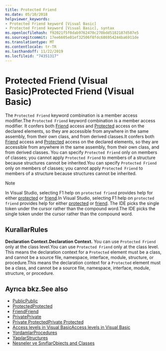 ```yaml
---
title: Protected Friend
ms.date: 05/10/2018
helpviewer_keywords:
- Protected Friend keyword [Visual Basic]
- Protected Friend keyword [Visual Basic], syntax
ms.openlocfilehash: f92021f5f0dab9762470c270bdd5182187d587e5
ms.sourcegitcommit: 17ee6605e01ef32506f8fdc686954244ba6911de
ms.translationtype: MT
ms.contentlocale: tr-TR
ms.lasthandoff: 11/22/2019
ms.locfileid: "74351317"
---
```

# <a name="protected-friend-visual-basic"></a><span data-ttu-id="50759-102">Protected Friend (Visual Basic)</span><span class="sxs-lookup"><span data-stu-id="50759-102">Protected Friend (Visual Basic)</span></span>

<span data-ttu-id="50759-103">The `Protected Friend` keyword combination is a member access modifier.</span><span class="sxs-lookup"><span data-stu-id="50759-103">The `Protected Friend` keyword combination is a member access modifier.</span></span> <span data-ttu-id="50759-104">It confers both [Friend](friend.md) access and [Protected](protected.md) access on the declared elements, so they are accessible from anywhere in the same assembly, from their own class, and from derived classes.</span><span class="sxs-lookup"><span data-stu-id="50759-104">It confers both [Friend](friend.md) access and [Protected](protected.md) access on the declared elements, so they are accessible from anywhere in the same assembly, from their own class, and from derived classes.</span></span> <span data-ttu-id="50759-105">You can specify `Protected Friend` only on members of classes; you cannot apply `Protected Friend` to members of a structure because structures cannot be inherited.</span><span class="sxs-lookup"><span data-stu-id="50759-105">You can specify `Protected Friend` only on members of classes; you cannot apply `Protected Friend` to members of a structure because structures cannot be inherited.</span></span>

> [!NOTE]
> <span data-ttu-id="50759-106">In Visual Studio, selecting F1 help on `protected friend` provides help for either [protected](protected.md) or [friend](friend.md).</span><span class="sxs-lookup"><span data-stu-id="50759-106">In Visual Studio, selecting F1 help on `protected friend` provides help for either [protected](protected.md) or [friend](friend.md).</span></span> <span data-ttu-id="50759-107">The IDE picks the single token under the cursor rather than the compound word.</span><span class="sxs-lookup"><span data-stu-id="50759-107">The IDE picks the single token under the cursor rather than the compound word.</span></span>

## <a name="rules"></a><span data-ttu-id="50759-108">Kurallar</span><span class="sxs-lookup"><span data-stu-id="50759-108">Rules</span></span>

<span data-ttu-id="50759-109">**Declaration Context.**</span><span class="sxs-lookup"><span data-stu-id="50759-109">**Declaration Context.**</span></span> <span data-ttu-id="50759-110">You can use `Protected Friend` only at the class level.</span><span class="sxs-lookup"><span data-stu-id="50759-110">You can use `Protected Friend` only at the class level.</span></span> <span data-ttu-id="50759-111">This means the declaration context for a `Protected` element must be a class, and cannot be a source file, namespace, interface, module, structure, or procedure.</span><span class="sxs-lookup"><span data-stu-id="50759-111">This means the declaration context for a `Protected` element must be a class, and cannot be a source file, namespace, interface, module, structure, or procedure.</span></span>

## <a name="see-also"></a><span data-ttu-id="50759-112">Ayrıca bkz.</span><span class="sxs-lookup"><span data-stu-id="50759-112">See also</span></span>

- [<span data-ttu-id="50759-113">Public</span><span class="sxs-lookup"><span data-stu-id="50759-113">Public</span></span>](../../../visual-basic/language-reference/modifiers/public.md)
- [<span data-ttu-id="50759-114">Protected</span><span class="sxs-lookup"><span data-stu-id="50759-114">Protected</span></span>](../../../visual-basic/language-reference/modifiers/protected.md)
- [<span data-ttu-id="50759-115">Friend</span><span class="sxs-lookup"><span data-stu-id="50759-115">Friend</span></span>](friend.md)
- [<span data-ttu-id="50759-116">Private</span><span class="sxs-lookup"><span data-stu-id="50759-116">Private</span></span>](../../../visual-basic/language-reference/modifiers/private.md)
- [<span data-ttu-id="50759-117">Private Protected</span><span class="sxs-lookup"><span data-stu-id="50759-117">Private Protected</span></span>](./private-protected.md)
- [<span data-ttu-id="50759-118">Access levels in Visual Basic</span><span class="sxs-lookup"><span data-stu-id="50759-118">Access levels in Visual Basic</span></span>](../../../visual-basic/programming-guide/language-features/declared-elements/access-levels.md)
- [<span data-ttu-id="50759-119">Yordamlar</span><span class="sxs-lookup"><span data-stu-id="50759-119">Procedures</span></span>](../../../visual-basic/programming-guide/language-features/procedures/index.md)
- [<span data-ttu-id="50759-120">Yapılar</span><span class="sxs-lookup"><span data-stu-id="50759-120">Structures</span></span>](../../../visual-basic/programming-guide/language-features/data-types/structures.md)
- [<span data-ttu-id="50759-121">Nesneler ve Sınıflar</span><span class="sxs-lookup"><span data-stu-id="50759-121">Objects and Classes</span></span>](../../../visual-basic/programming-guide/language-features/objects-and-classes/index.md)

